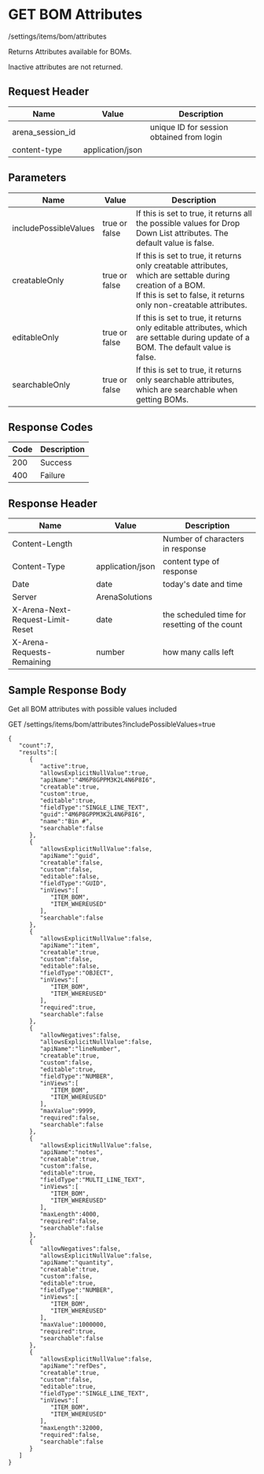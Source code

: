 # GET BOM Attributes
/settings/items/bom/attributes

Returns    Attributes available for BOMs. 
          
        

Inactive attributes are not returned.

## Request Header

| Name<br> | Value<br> | Description<br> |
|  --- |  --- |  --- | 
| arena_session_id<br> |   | unique ID for session obtained from login<br> |
| content-type<br> | application/json<br> |   |

## Parameters

| Name<br> | Value<br> | Description<br> |
|  --- |  --- |  --- | 
| includePossibleValues<br> | true or false<br> | If this is set to true, it returns all the possible values for Drop Down List attributes. The default value is false.<br> |
| creatableOnly<br> | true or false<br> | If this is set to true, it returns only creatable attributes, which are settable during creation of a BOM.<br>If this is set to false, it returns only non-creatable attributes.<br> |
| editableOnly<br> | true or false<br> | If this is set to true, it returns only editable attributes, which are settable during update of a BOM. The default value is false.<br> |
| searchableOnly<br> | true or false<br> | If this is set to true, it returns only searchable attributes, which are searchable when getting BOMs.<br> |

## Response Codes

| Code<br> | Description<br> |
|  --- |  --- | 
| 200<br> | Success<br> |
| 400<br> | Failure<br> |

## Response Header

| Name<br> | Value<br> | Description<br> |
|  --- |  --- |  --- | 
| Content-Length<br> |   | Number of characters in response<br> |
| Content-Type<br> | application/json<br> | content type of response<br> |
| Date<br> | date<br> | today's date and time<br> |
| Server<br> | ArenaSolutions<br> |   |
| X-Arena-Next-Request-Limit-Reset<br> | date<br> | the scheduled time for resetting of the count<br> |
| X-Arena-Requests-Remaining<br> | number<br> | how many calls left<br> |

## Sample Response Body
Get all BOM attributes with possible values included

GET /settings/items/bom/attributes?includePossibleValues=true

```
{
   "count":7,
   "results":[
      {
         "active":true,
         "allowsExplicitNullValue":true,
         "apiName":"4M6P8GPPM3K2L4N6P8I6",
         "creatable":true,
         "custom":true,
         "editable":true,
         "fieldType":"SINGLE_LINE_TEXT",
         "guid":"4M6P8GPPM3K2L4N6P8I6",
         "name":"Bin #",
         "searchable":false
      },
      {
         "allowsExplicitNullValue":false,
         "apiName":"guid",
         "creatable":false,
         "custom":false,
         "editable":false,
         "fieldType":"GUID",
         "inViews":[
            "ITEM_BOM",
            "ITEM_WHEREUSED"
         ],
         "searchable":false
      },
      {
         "allowsExplicitNullValue":false,
         "apiName":"item",
         "creatable":true,
         "custom":false,
         "editable":false,
         "fieldType":"OBJECT",
         "inViews":[
            "ITEM_BOM",
            "ITEM_WHEREUSED"
         ],
         "required":true,
         "searchable":false
      },
      {
         "allowNegatives":false,
         "allowsExplicitNullValue":false,
         "apiName":"lineNumber",
         "creatable":true,
         "custom":false,
         "editable":true,
         "fieldType":"NUMBER",
         "inViews":[
            "ITEM_BOM",
            "ITEM_WHEREUSED"
         ],
         "maxValue":9999,
         "required":false,
         "searchable":false
      },
      {
         "allowsExplicitNullValue":false,
         "apiName":"notes",
         "creatable":true,
         "custom":false,
         "editable":true,
         "fieldType":"MULTI_LINE_TEXT",
         "inViews":[
            "ITEM_BOM",
            "ITEM_WHEREUSED"
         ],
         "maxLength":4000,
         "required":false,
         "searchable":false
      },
      {
         "allowNegatives":false,
         "allowsExplicitNullValue":false,
         "apiName":"quantity",
         "creatable":true,
         "custom":false,
         "editable":true,
         "fieldType":"NUMBER",
         "inViews":[
            "ITEM_BOM",
            "ITEM_WHEREUSED"
         ],
         "maxValue":1000000,
         "required":true,
         "searchable":false
      },
      {
         "allowsExplicitNullValue":false,
         "apiName":"refDes",
         "creatable":true,
         "custom":false,
         "editable":true,
         "fieldType":"SINGLE_LINE_TEXT",
         "inViews":[
            "ITEM_BOM",
            "ITEM_WHEREUSED"
         ],
         "maxLength":32000,
         "required":false,
         "searchable":false
      }
   ]
}
```
